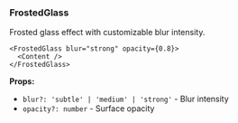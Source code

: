 ### FrostedGlass

Frosted glass effect with customizable blur intensity.

```tsx
<FrostedGlass blur="strong" opacity={0.8}>
  <Content />
</FrostedGlass>
```

**Props:**
- `blur?: 'subtle' | 'medium' | 'strong'` - Blur intensity
- `opacity?: number` - Surface opacity
